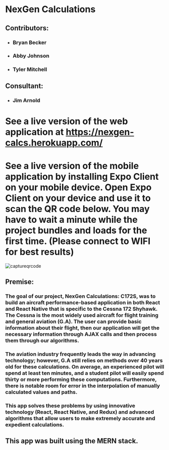 # NexGen Calculations 

## Contributors:
- ### Bryan Becker
- ### Abby Johnson
- ### Tyler Mitchell

## Consultant:
- ### Jim Arnold

# See a live version of the web application at https://nexgen-calcs.herokuapp.com/

# See a live version of the mobile application by installing Expo Client on your mobile device. Open Expo Client on your device and use it to scan the QR code below. You may have to wait a minute while the project bundles and loads for the first time. (Please connect to WIFI for best results)
![captureqrcode](https://user-images.githubusercontent.com/23510097/35948866-8f15fe66-0c23-11e8-90b6-3bc28f443285.JPG)

## Premise:
### The goal of our project, NexGen Calculations: C172S, was to build an aircraft performance-based application in both React and React Native that is specific to the Cessna 172 Shyhawk. The Cessna is the most widely used aircraft for flight training and general aviation (G.A). The user can provide basic information about their flight, then our application will get the necessary information through AJAX calls and then process them through our algorithms.
### The aviation industry frequently leads the way in advancing technology; however, G.A still relies on methods over 40 years old for these calculations. On average, an experienced pilot will spend at least ten minutes, and a student pilot will easily spend thirty or more performing these computations. Furthermore, there is notable room for error in the interpolation of manually calculated values and paths.
### This app solves these problems by using innovative technology (React, React Native, and Redux) and advanced algorithms that allow users to make extremely accurate and expedient calculations.


## This app was built using the MERN stack.

